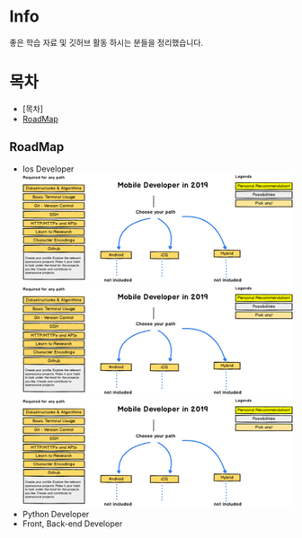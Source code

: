 # Info
좋은 학습 자료 및 깃허브 활동 하시는 분들을 정리했습니다.

# 목차
- [목차]
 - [RoadMap](#RoadMap)


 ## RoadMap
* Ios Developer
![Ios 로드맵1](./RoadMap/ios/intro_roadmap_v1.0.png)
![Ios 로드맵2](./RoadMap/ios/intro_roadmap_v1.0.png)
![Ios 로드맵3](./RoadMap/ios/intro_roadmap_v1.0.png)
* Python Developer
* Front, Back-end Developer
